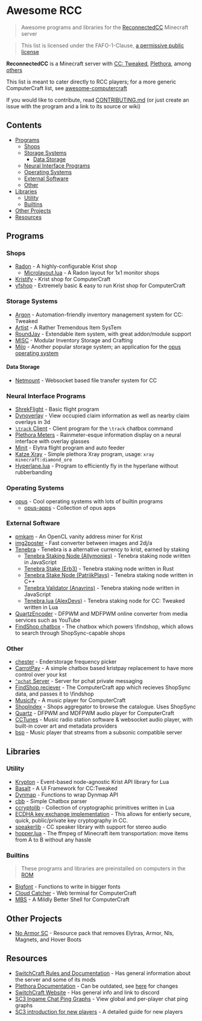 # Awesome RCC

> Awesome programs and libraries for the [ReconnectedCC](https://reconnected.cc) Minecraft server

> This list is licensed under the FAFO-1-Clause, [a permissive public license](https://github.com/aspen-reeves/FAFO-PL)

**ReconnectedCC** is a Minecraft server with [CC: Tweaked](https://github.com/cc-tweaked/CC-Tweaked), [Plethora](https://github.com/reconnectedcc/re-plethora), among [others](https://github.com/reconnectedcc)

This list is meant to cater directly to RCC players; for a more generic ComputerCraft list, see [awesome-computercraft](https://github.com/tomodachi94/awesome-computercraft)

If you would like to contribute, read [CONTRIBUTING.md](./CONTRIBUTING.md) (or just create an issue with the program and a link to its source or wiki)

## Contents

- [Programs](#programs)
  - [Shops](#shops)
  - [Storage Systems](#storage-systems)
    - [Data Storage](#data-storage)
  - [Neural Interface Programs](#neural-interface-programs)
  - [Operating Systems](#operating-systems)
  - [External Software](#external-software)
  - [Other](#other)
- [Libraries](#libraries)
  - [Utility](#utility)
  - [Builtins](#builtins)
- [Other Projects](#other-projects)
- [Resources](#resources)

## Programs

### Shops

- [Radon](https://github.com/Allymonies/Radon) - A highly-configurable Krist shop
  - [Microlayout.lua](https://gist.github.com/umnikos/3c8b2f99ae9df0a4f00744437d579cee) - A Radon layout for 1x1 monitor shops
- [Kristify](https://github.com/Kristify/Kristify) - Krist shop for ComputerCraft
- [yfshop](https://github.com/yourfriendoss/yfshop) - Extremely basic & easy to run Krist shop for ComputerCraft

### Storage Systems

- [Argon](https://github.com/Allymonies/Argon) - Automation-friendly inventory management system for CC: Tweaked
- [Artist](https://github.com/SquidDev-CC/artist) - A Rather Tremendous Item SysTem
- [RoundJay](https://github.com/hugeblank/RoundJay) - Extendable item system, with great addon/module support
- [MISC](https://github.com/MasonGulu/CC-MISC) - Modular Inventory Storage and Crafting
- [Milo](https://github.com/kepler155c/opus-apps/tree/develop-1.8/milo) - Another popular storage system; an application for the [opus operating system](#operating-systems)

#### Data Storage

- [Netmount](https://github.com/tmpim/netmountcc) - Websocket based file transfer system for CC

### Neural Interface Programs

- [ShrekFlight](https://p.sc3.io/t6ZRrJutrN) - Basic flight program
- [Dynoverlay](https://p.sc3.io/EcMBeGtp7K) - View occupied claim information as well as nearby claim overlays in 3d
- [`\track` Client](https://p.sc3.io/wMnaMhYrWe) - Client program for the `\track` chatbox command
- [Plethora Meters](https://github.com/Snowflake-Software/plethora-meters) - Rainmeter-esque information display on a neural interface with overlay glasses
- [Minit](https://github.com/Ale32bit/Minit) - Elytra flight program and auto feeder
- [Katze Xray](https://p.sc3.io/kfFWEXa4KX) - Simple plethora Xray program, usage: `xray minecraft:diamond_ore`
- [Hyperlane.lua](https://p.sc3.io/eWFm4yawhX) - Program to efficiently fly in the hyperlane without rubberbanding

### Operating Systems

- [opus](https://github.com/kepler155c/opus) - Cool operating systems with lots of builtin programs
  - [opus-apps](https://github.com/kepler155c/opus-apps) - Collection of opus apps

### External Software

- [pmkam](https://github.com/migeyel/pmkam) - An OpenCL vanity address miner for Krist
- [img2poster](https://github.com/PatriikPlays/img2poster) - Fast converter between images and 2dj/a
- [Tenebra](https://github.com/Allymonies/Tenebra) - Tenebra is a alternative currency to krist, earned by staking
  - [Tenebra Staking Node (Allymonies)](https://github.com/Allymonies/tenebrastakingnode) - Tenebra staking node written in JavaScript
  - [Tenebra Stake (Erb3)](https://github.com/Erb3/TenebraStake) - Tenebra staking node written in Rust
  - [Tenebra Stake Node (PatriikPlays)](https://github.com/PatriikPlays/tenebrastakenode) - Tenebra staking node written in C++
  - [Tenebra Validator (Anavrins)](https://github.com/xAnavrins/TenebraValidator) - Tenebra staking node written in JavaScript
  - [Tenebra.lua (AlexDevs)](https://gist.github.com/Ale32bit/2978fd3962506a8a943fbcf115084b6b) - Tenebra staking node for CC: Tweaked written in Lua
- [QuartzEncoder](https://cc.alexdevs.me/) - DFPWM and MDFPWM online converter from media services such as YouTube
- [FindShop chatbox](https://github.com/Pixium/findshop) - The chatbox which powers \findshop, which allows to search through ShopSync-capable shops

### Other

- [chester](https://p.sc3.io/qEDtRRMeny) - Enderstorage frequency picker
- [CarrotPay](https://github.com/scmcgowen/carrotpay) - A simple chatbox based kristpay replacement to have more control over your kst
- [`^pchat` Server](https://p.sc3.io/AcyUGmkyM7) - Server for pchat private messaging
- [FindShop reciever](https://github.com/slimit75/fs-reciever) - The ComputerCraft app which recieves ShopSync data, and passes it to \findshop
- [Musicify](https://github.com/knijn/musicify) - A music player for ComputerCraft
- [ShopIndex](https://shops.alexdevs.me) - Shops aggregator to browse the catalogue. Uses ShopSync
- [Quartz](https://github.com/Ale32bit/Quartz) - DFPWM and MDFPWM audio player for ComputerCraft
- [CCTunes](https://github.com/Hellscaped/cctunes) - Music radio station software & websocket audio player, with built-in cover art and metadata providers
- [bsp](https://github.com/aspen-reeves/bsp) - Music player that streams from a subsonic compatible server

## Libraries

### Utility

- [Krypton](https://github.com/Allymonies/Krypton) - Event-based node-agnostic Krist API library for Lua
- [Basalt](https://github.com/Pyroxenium/Basalt) - A UI Framework for CC:Tweaked
- [Dynmap](https://p.sc3.io/hxHMUvEx8y) - Functions to wrap Dynmap API
- [cbb](https://github.com/migeyel/cbb) - Simple Chatbox parser
- [ccryptolib](https://github.com/migeyel/ccryptolib) - Collection of cryptographic primitives written in Lua
- [ECDHA key exchange implementation](https://www.computercraft.info/forums2/index.php?/topic/29803-elliptic-curve-cryptography/) - This allows for entierly secure, quick, public/private key cryptography in CC.
- [speakerlib](https://github.com/throughthefog/speakerlib) - CC speaker library with support for stereo audio
- [hopper.lua](https://github.com/umnikos/hopper.lua) - The ffmpeg of Minecraft item transportation: move items from A to B without any hassle

### Builtins

> These programs and libraries are preinstalled on computers in the [ROM](https://docs.sc3.io/faq/rom.html)

- [Bigfont](https://pastebin.com/3LfWxRWh) - Functions to write in bigger fonts
- [Cloud Catcher](https://cloud-catcher.squiddev.cc/) - Web terminal for ComputerCraft
- [MBS](https://github.com/SquidDev-CC/mbs) - A Mildly Better Shell for ComputerCraft

## Other Projects

- [No Armor SC](https://i.patriik.one/no-armor-sc.zip) - Resource pack that removes Elytras, Armor, NIs, Magnets, and Hover Boots

## Resources

- [SwitchCraft Rules and Documentation](https://docs.sc3.io/) - Has general information about the server and some of its mods
- [Plethora Documentation](https://plethora.madefor.cc/) - Can be outdated, see [here](https://docs.sc3.io/whats-new/plethora.html) for changes
- [SwitchCraft Website](https://sc3.io) - Has general info and link to discord
- [SC3 Ingame Chat Ping Graphs](https://forged.phd/scpings/) - View global and per-player chat ping graphs
- [SC3 introduction for new players](https://gist.github.com/umnikos/590a2cd6f15078c97d50c350977c022e) - A detailed guide for new players
